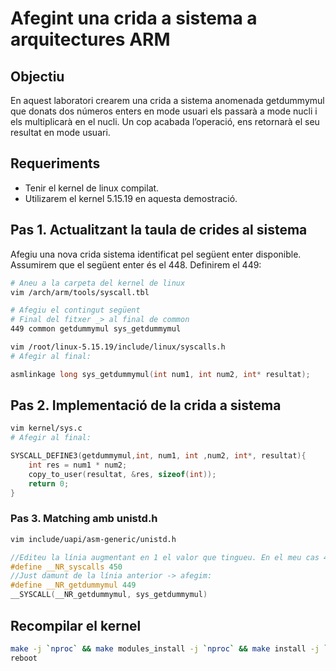 # Afegint una crida a sistema a arquitectures ARM

## Objectiu
En aquest laboratori
crearem una crida a
sistema anomenada
getdummymul que donats
dos números enters en
mode usuari els passarà a
mode nucli i els multiplicarà
en el nucli. Un cop acabada
l’operació, ens retornarà el
seu resultat en mode
usuari.

## Requeriments

* Tenir el kernel de linux compilat.
* Utilizarem el kernel 5.15.19 en aquesta demostració.

## Pas 1. Actualitzant la taula de crides al sistema

Afegiu una nova crida sistema identificat pel següent enter disponible. Assumirem que el
següent enter és el 448. Definirem el 449:

```sh
# Aneu a la carpeta del kernel de linux
vim /arch/arm/tools/syscall.tbl

# Afegiu el contingut següent
# Final del fitxer _> al final de common
449 common getdummymul sys_getdummymul
```

```sh
vim /root/linux-5.15.19/include/linux/syscalls.h
# Afegir al final:
````

```c
asmlinkage long sys_getdummymul(int num1, int num2, int* resultat);
```

## Pas 2. Implementació de la crida a sistema

```sh
vim kernel/sys.c
# Afegir al final:
````

```c
SYSCALL_DEFINE3(getdummymul,int, num1, int ,num2, int*, resultat){
    int res = num1 * num2;
    copy_to_user(resultat, &res, sizeof(int));
    return 0;
}
```

### Pas 3. Matching amb unistd.h

```sh
vim include/uapi/asm-generic/unistd.h
```
```c
//Editeu la línia augmentant en 1 el valor que tingueu. En el meu cas 449 -> 450:
#define __NR_syscalls 450
//Just damunt de la línia anterior -> afegim:
#define __NR_getdummymul 449
__SYSCALL(__NR_getdummymul, sys_getdummymul)
```
## Recompilar el kernel

```sh
make -j `nproc` && make modules_install -j `nproc` && make install -j `nproc`
reboot
```

